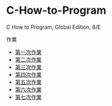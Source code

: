 # C-How-to-Program
C How to Program, Global Edition, 8/E

作業

- [第一次作業](docs/電一乙110910204吳晨知第一次作業.md)
- [第二次作業](docs/電一乙110910204吳晨知第二次作業.md)
- [第三次作業](docs/電一乙110910204吳晨知第三次作業.md)
- [第四次作業](docs/電一乙110910204吳晨知第四次作業.md)
- [第五次作業](docs/電一乙110910204吳晨知第五次作業.md)
- [第六次作業](docs/電一乙110910204吳晨知第六次作業.md)
- [第七次作業](docs/電一乙110910204吳晨知第六次作業.md)
